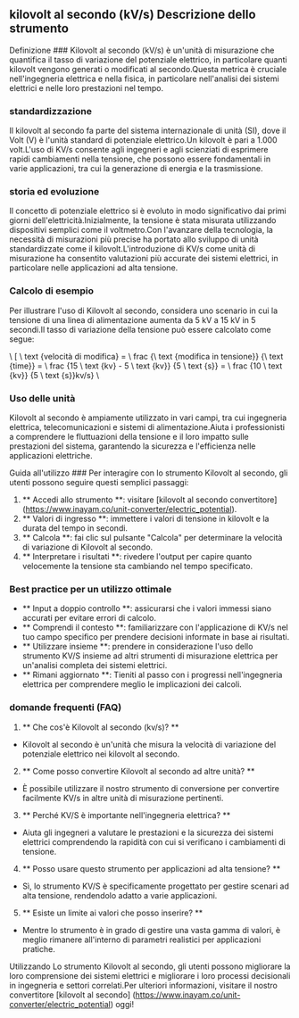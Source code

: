 ## kilovolt al secondo (kV/s) Descrizione dello strumento

Definizione ###
Kilovolt al secondo (kV/s) è un'unità di misurazione che quantifica il tasso di variazione del potenziale elettrico, in particolare quanti kilovolt vengono generati o modificati al secondo.Questa metrica è cruciale nell'ingegneria elettrica e nella fisica, in particolare nell'analisi dei sistemi elettrici e nelle loro prestazioni nel tempo.

### standardizzazione
Il kilovolt al secondo fa parte del sistema internazionale di unità (SI), dove il Volt (V) è l'unità standard di potenziale elettrico.Un kilovolt è pari a 1.000 volt.L'uso di KV/s consente agli ingegneri e agli scienziati di esprimere rapidi cambiamenti nella tensione, che possono essere fondamentali in varie applicazioni, tra cui la generazione di energia e la trasmissione.

### storia ed evoluzione
Il concetto di potenziale elettrico si è evoluto in modo significativo dai primi giorni dell'elettricità.Inizialmente, la tensione è stata misurata utilizzando dispositivi semplici come il voltmetro.Con l'avanzare della tecnologia, la necessità di misurazioni più precise ha portato allo sviluppo di unità standardizzate come il kilovolt.L'introduzione di KV/s come unità di misurazione ha consentito valutazioni più accurate dei sistemi elettrici, in particolare nelle applicazioni ad alta tensione.

### Calcolo di esempio
Per illustrare l'uso di Kilovolt al secondo, considera uno scenario in cui la tensione di una linea di alimentazione aumenta da 5 kV a 15 kV in 5 secondi.Il tasso di variazione della tensione può essere calcolato come segue:

\ [
\ text {velocità di modifica} = \ frac {\ text {modifica in tensione}} {\ text {time}} = \ frac {15 \ text {kv} - 5 \ text {kv}} {5 \ text {s}} = \ frac {10 \ text {kv}} {5 \ text {s}}kv/s}
\

### Uso delle unità
Kilovolt al secondo è ampiamente utilizzato in vari campi, tra cui ingegneria elettrica, telecomunicazioni e sistemi di alimentazione.Aiuta i professionisti a comprendere le fluttuazioni della tensione e il loro impatto sulle prestazioni del sistema, garantendo la sicurezza e l'efficienza nelle applicazioni elettriche.

Guida all'utilizzo ###
Per interagire con lo strumento Kilovolt al secondo, gli utenti possono seguire questi semplici passaggi:

1. ** Accedi allo strumento **: visitare [kilovolt al secondo convertitore] (https://www.inayam.co/unit-converter/electric_potential).
2. ** Valori di ingresso **: immettere i valori di tensione in kilovolt e la durata del tempo in secondi.
3. ** Calcola **: fai clic sul pulsante "Calcola" per determinare la velocità di variazione di Kilovolt al secondo.
4. ** Interpretare i risultati **: rivedere l'output per capire quanto velocemente la tensione sta cambiando nel tempo specificato.

### Best practice per un utilizzo ottimale
- ** Input a doppio controllo **: assicurarsi che i valori immessi siano accurati per evitare errori di calcolo.
- ** Comprendi il contesto **: familiarizzare con l'applicazione di KV/s nel tuo campo specifico per prendere decisioni informate in base ai risultati.
- ** Utilizzare insieme **: prendere in considerazione l'uso dello strumento KV/S insieme ad altri strumenti di misurazione elettrica per un'analisi completa dei sistemi elettrici.
- ** Rimani aggiornato **: Tieniti al passo con i progressi nell'ingegneria elettrica per comprendere meglio le implicazioni dei calcoli.

### domande frequenti (FAQ)

1. ** Che cos'è Kilovolt al secondo (kv/s)? **
- Kilovolt al secondo è un'unità che misura la velocità di variazione del potenziale elettrico nei kilovolt al secondo.

2. ** Come posso convertire Kilovolt al secondo ad altre unità? **
- È possibile utilizzare il nostro strumento di conversione per convertire facilmente KV/s in altre unità di misurazione pertinenti.

3. ** Perché KV/S è importante nell'ingegneria elettrica? **
- Aiuta gli ingegneri a valutare le prestazioni e la sicurezza dei sistemi elettrici comprendendo la rapidità con cui si verificano i cambiamenti di tensione.

4. ** Posso usare questo strumento per applicazioni ad alta tensione? **
- Sì, lo strumento KV/S è specificamente progettato per gestire scenari ad alta tensione, rendendolo adatto a varie applicazioni.

5. ** Esiste un limite ai valori che posso inserire? **
- Mentre lo strumento è in grado di gestire una vasta gamma di valori, è meglio rimanere all'interno di parametri realistici per applicazioni pratiche.

Utilizzando Lo strumento Kilovolt al secondo, gli utenti possono migliorare la loro comprensione dei sistemi elettrici e migliorare i loro processi decisionali in ingegneria e settori correlati.Per ulteriori informazioni, visitare il nostro convertitore [kilovolt al secondo] (https://www.inayam.co/unit-converter/electric_potential) oggi!